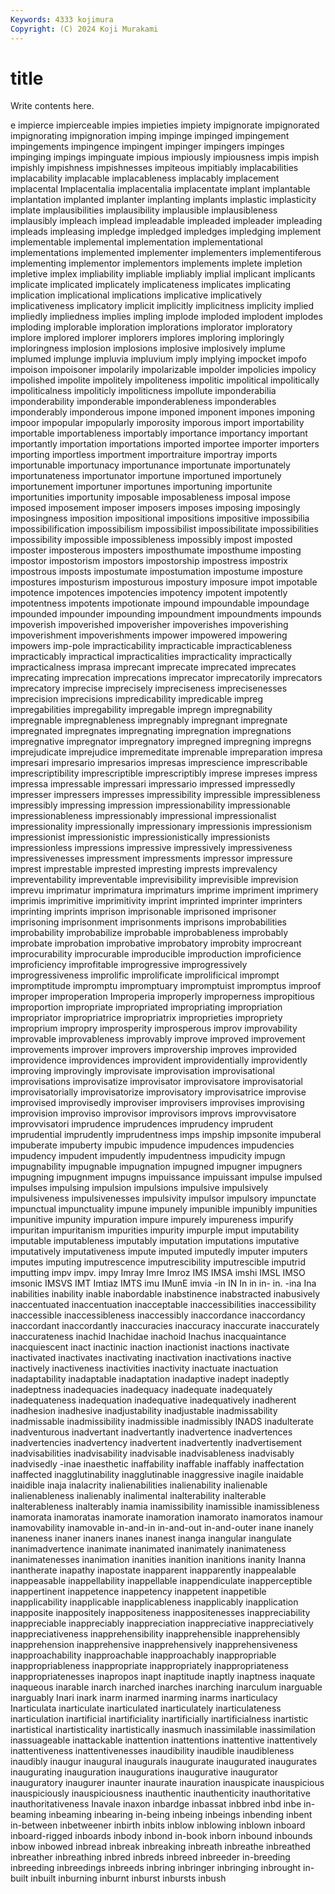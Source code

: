 ```yaml
---
Keywords: 4333 kojimura
Copyright: (C) 2024 Koji Murakami
---
```


# title

Write contents here.



e impierce impierceable impies impieties impiety impignorate impignorated impignorating
impignoration imping impinge impinged impingement impingements impingence impingent impinger impingers
impinges impinging impings impinguate impious impiously impiousness impis impish impishly
impishness impishnesses impiteous impitiably implacabilities implacability implacable implacableness implacably implacement
implacental Implacentalia implacentalia implacentate implant implantable implantation implanted implanter implanting
implants implastic implasticity implate implausibilities implausibility implausible implausibleness implausibly impleach
implead impleadable impleaded impleader impleading impleads impleasing impledge impledged impledges
impledging implement implementable implemental implementation implementational implementations implemented implementer implementers
implementiferous implementing implementor implementors implements implete impletion impletive implex impliability
impliable impliably implial implicant implicants implicate implicated implicately implicateness implicates
implicating implication implicational implications implicative implicatively implicativeness implicatory implicit implicitly
implicitness implicity implied impliedly impliedness implies impling implode imploded implodent
implodes imploding implorable imploration implorations implorator imploratory implore implored implorer
implorers implores imploring imploringly imploringness implosion implosions implosive implosively implume
implumed implunge impluvia impluvium imply implying impocket impofo impoison impoisoner
impolarily impolarizable impolder impolicies impolicy impolished impolite impolitely impoliteness impolitic
impolitical impolitically impoliticalness impoliticly impoliticness impollute imponderabilia imponderability imponderable imponderableness
imponderables imponderably imponderous impone imponed imponent impones imponing impoor impopular
impopularly imporosity imporous import importability importable importableness importably importance importancy
important importantly importation importations imported importee importer importers importing importless
importment importraiture importray imports importunable importunacy importunance importunate importunately importunateness
importunator importune importuned importunely importunement importuner importunes importuning importunite importunities
importunity imposable imposableness imposal impose imposed imposement imposer imposers imposes
imposing imposingly imposingness imposition impositional impositions impositive impossibilia impossibilification impossibilism
impossibilist impossibilitate impossibilities impossibility impossible impossibleness impossibly impost imposted imposter
imposterous imposters imposthumate imposthume imposting impostor impostorism impostors impostorship impostress
impostrix impostrous imposts impostumate impostumation impostume imposture impostures imposturism imposturous
impostury imposure impot impotable impotence impotences impotencies impotency impotent impotently
impotentness impotents impotionate impound impoundable impoundage impounded impounder impounding impoundment
impoundments impounds impoverish impoverished impoverisher impoverishes impoverishing impoverishment impoverishments impower
impowered impowering impowers imp-pole impracticability impracticable impracticableness impracticably impractical impracticalities
impracticality impractically impracticalness imprasa imprecant imprecate imprecated imprecates imprecating imprecation
imprecations imprecator imprecatorily imprecators imprecatory imprecise imprecisely impreciseness imprecisenesses imprecision
imprecisions impredicability impredicable impreg impregabilities impregability impregable impregn impregnability impregnable
impregnableness impregnably impregnant impregnate impregnated impregnates impregnating impregnation impregnations impregnative
impregnator impregnatory impregned impregning impregns imprejudicate imprejudice impremeditate imprenable impreparation
impresa impresari impresario impresarios impresas imprescience imprescribable imprescriptibility imprescriptible imprescriptibly
imprese impreses impress impressa impressable impressari impressario impressed impressedly impresser
impressers impresses impressibility impressible impressibleness impressibly impressing impression impressionability impressionable
impressionableness impressionably impressional impressionalist impressionality impressionally impressionary impressionis impressionism impressionist
impressionistic impressionistically impressionists impressionless impressions impressive impressively impressiveness impressivenesses impressment
impressments impressor impressure imprest imprestable imprested impresting imprests imprevalency impreventability
impreventable imprevisibility imprevisible imprevision imprevu imprimatur imprimatura imprimaturs imprime impriment
imprimery imprimis imprimitive imprimitivity imprint imprinted imprinter imprinters imprinting imprints
imprison imprisonable imprisoned imprisoner imprisoning imprisonment imprisonments imprisons improbabilities improbability
improbabilize improbable improbableness improbably improbate improbation improbative improbatory improbity improcreant
improcurability improcurable improducible improduction improficience improficiency improfitable improgressive improgressively improgressiveness
improlific improlificate improlificical imprompt impromptitude impromptu impromptuary impromptuist impromptus improof
improper improperation Improperia improperly improperness impropitious improportion impropriate impropriated impropriating
impropriation impropriator impropriatrice impropriatrix improprieties impropriety improprium impropry improsperity improsperous
improv improvability improvable improvableness improvably improve improved improvement improvements improver
improvers improvership improves improvided improvidence improvidences improvident improvidentially improvidently improving
improvingly improvisate improvisation improvisational improvisations improvisatize improvisator improvisatore improvisatorial improvisatorially
improvisatorize improvisatory improvisatrice improvise improvised improvisedly improviser improvisers improvises improvising
improvision improviso improvisor improvisors improvs improvvisatore improvvisatori imprudence imprudences imprudency
imprudent imprudential imprudently imprudentness imps impship impsonite impuberal impuberate impuberty
impubic impudence impudences impudencies impudency impudent impudently impudentness impudicity impugn
impugnability impugnable impugnation impugned impugner impugners impugning impugnment impugns impuissance
impuissant impulse impulsed impulses impulsing impulsion impulsions impulsive impulsively impulsiveness
impulsivenesses impulsivity impulsor impulsory impunctate impunctual impunctuality impune impunely impunible
impunibly impunities impunitive impunity impuration impure impurely impureness impurify impuritan
impuritanism impurities impurity impurple imput imputability imputable imputableness imputably imputation
imputations imputative imputatively imputativeness impute imputed imputedly imputer imputers imputes
imputing imputrescence imputrescibility imputrescible imputrid imputting impv impv. impy Imray
Imre Imroz IMS IMSA imshi IMSL IMSO imsonic IMSVS IMT
Imtiaz IMTS imu IMunE imvia -in IN In in in-
in. -ina Ina inabilities inability inable inabordable inabstinence inabstracted inabusively
inaccentuated inaccentuation inacceptable inaccessibilities inaccessibility inaccessible inaccessibleness inaccessibly inaccordance inaccordancy
inaccordant inaccordantly inaccuracies inaccuracy inaccurate inaccurately inaccurateness inachid Inachidae inachoid
Inachus inacquaintance inacquiescent inact inactinic inaction inactionist inactions inactivate inactivated
inactivates inactivating inactivation inactivations inactive inactively inactiveness inactivities inactivity inactuate
inactuation inadaptability inadaptable inadaptation inadaptive inadept inadeptly inadeptness inadequacies inadequacy
inadequate inadequately inadequateness inadequation inadequative inadequatively inadherent inadhesion inadhesive inadjustability
inadjustable inadmissability inadmissable inadmissibility inadmissible inadmissibly INADS inadulterate inadventurous inadvertant
inadvertantly inadvertence inadvertences inadvertencies inadvertency inadvertent inadvertently inadvertisement inadvisabilities inadvisability
inadvisable inadvisableness inadvisably inadvisedly -inae inaesthetic inaffability inaffable inaffably inaffectation
inaffected inagglutinability inagglutinable inaggressive inagile inaidable inaidible inaja inalacrity inalienabilities
inalienability inalienable inalienableness inalienably inalimental inalterability inalterable inalterableness inalterably inamia
inamissibility inamissible inamissibleness inamorata inamoratas inamorate inamoration inamorato inamoratos inamour
inamovability inamovable in-and-in in-and-out in-and-outer inane inanely inaneness inaner inaners
inanes inanest inanga inangular inangulate inanimadvertence inanimate inanimated inanimately inanimateness
inanimatenesses inanimation inanities inanition inanitions inanity Inanna inantherate inapathy inapostate
inapparent inapparently inappealable inappeasable inappellability inappellable inappendiculate inapperceptible inappertinent inappetence
inappetency inappetent inappetible inapplicability inapplicable inapplicableness inapplicably inapplication inapposite inappositely
inappositeness inappositenesses inappreciability inappreciable inappreciably inappreciation inappreciative inappreciatively inappreciativeness inapprehensibility
inapprehensible inapprehensibly inapprehension inapprehensive inapprehensively inapprehensiveness inapproachability inapproachable inapproachably inappropriable
inappropriableness inappropriate inappropriately inappropriateness inappropriatenesses inapropos inapt inaptitude inaptly inaptness
inaquate inaqueous inarable inarch inarched inarches inarching inarculum inarguable inarguably
Inari inark inarm inarmed inarming inarms inarticulacy Inarticulata inarticulate inarticulated
inarticulately inarticulateness inarticulation inartificial inartificiality inartificially inartificialness inartistic inartistical inartisticality
inartistically inasmuch inassimilable inassimilation inassuageable inattackable inattention inattentions inattentive inattentively
inattentiveness inattentivenesses inaudibility inaudible inaudibleness inaudibly inaugur inaugural inaugurals inaugurate
inaugurated inaugurates inaugurating inauguration inaugurations inaugurative inaugurator inauguratory inaugurer inaunter
inaurate inauration inauspicate inauspicious inauspiciously inauspiciousness inauthentic inauthenticity inauthoritative inauthoritativeness
Inavale inaxon inbardge inbassat inbbred inbd inbe in-beaming inbeaming inbearing
in-being inbeing inbeings inbending inbent in-between inbetweener inbirth inbits inblow
inblowing inblown inboard inboard-rigged inboards inbody inbond in-book inborn inbound
inbounds inbow inbowed inbread inbreak inbreaking inbreath inbreathe inbreathed inbreather
inbreathing inbred inbreds inbreed inbreeder in-breeding inbreeding inbreedings inbreeds inbring
inbringer inbringing inbrought in-built inbuilt inburning inburnt inburst inbursts inbush
